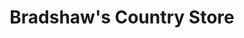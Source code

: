 ---
title: "Bradshaw's Country Store"
url: /carrsville/bradshaws-country-store/
shop: convenience
---